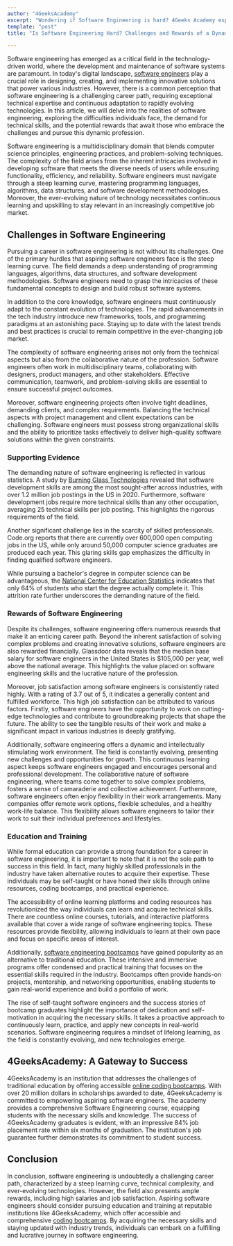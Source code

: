 ```yaml
---
author: "4GeeksAcademy"
excerpt: "Wondering if Software Engineering is hard? 4Geeks Academy explores the challenges and rewards of this dynamic, rewarding career path in tech."
template: "post"
title: "Is Software Engineering Hard? Challenges and Rewards of a Dynamic Career Path"

---
```


Software engineering has emerged as a critical field in the technology-driven world, where the development and maintenance of software systems are paramount. In today's digital landscape, [software engineers](https://4geeksacademy.com/us/full-stack-developer/full-stack-developer) play a crucial role in designing, creating, and implementing innovative solutions that power various industries. However, there is a common perception that software engineering is a challenging career path, requiring exceptional technical expertise and continuous adaptation to rapidly evolving technologies. In this article, we will delve into the realities of software engineering, exploring the difficulties individuals face, the demand for technical skills, and the potential rewards that await those who embrace the challenges and pursue this dynamic profession.

Software engineering is a multidisciplinary domain that blends computer science principles, engineering practices, and problem-solving techniques. The complexity of the field arises from the inherent intricacies involved in developing software that meets the diverse needs of users while ensuring functionality, efficiency, and reliability. Software engineers must navigate through a steep learning curve, mastering programming languages, algorithms, data structures, and software development methodologies. Moreover, the ever-evolving nature of technology necessitates continuous learning and upskilling to stay relevant in an increasingly competitive job market.

## Challenges in Software Engineering 

Pursuing a career in software engineering is not without its challenges. One of the primary hurdles that aspiring software engineers face is the steep learning curve. The field demands a deep understanding of programming languages, algorithms, data structures, and software development methodologies. Software engineers need to grasp the intricacies of these fundamental concepts to design and build robust software systems.

In addition to the core knowledge, software engineers must continuously adapt to the constant evolution of technologies. The rapid advancements in the tech industry introduce new frameworks, tools, and programming paradigms at an astonishing pace. Staying up to date with the latest trends and best practices is crucial to remain competitive in the ever-changing job market.

The complexity of software engineering arises not only from the technical aspects but also from the collaborative nature of the profession. Software engineers often work in multidisciplinary teams, collaborating with designers, product managers, and other stakeholders. Effective communication, teamwork, and problem-solving skills are essential to ensure successful project outcomes.

Moreover, software engineering projects often involve tight deadlines, demanding clients, and complex requirements. Balancing the technical aspects with project management and client expectations can be challenging. Software engineers must possess strong organizational skills and the ability to prioritize tasks effectively to deliver high-quality software solutions within the given constraints.

### Supporting Evidence
 
The demanding nature of software engineering is reflected in various statistics. A study by [Burning Glass Technologies](https://lightcast.io/) revealed that software development skills are among the most sought-after across industries, with over 1.2 million job postings in the US in 2020. Furthermore, software development jobs require more technical skills than any other occupation, averaging 25 technical skills per job posting. This highlights the rigorous requirements of the field.

Another significant challenge lies in the scarcity of skilled professionals. Code.org reports that there are currently over 600,000 open computing jobs in the US, while only around 50,000 computer science graduates are produced each year. This glaring skills gap emphasizes the difficulty in finding qualified software engineers.

While pursuing a bachelor's degree in computer science can be advantageous, the [National Center for Education Statistics](https://nces.ed.gov/) indicates that only 64% of students who start the degree actually complete it. This attrition rate further underscores the demanding nature of the field.

### Rewards of Software Engineering
 
Despite its challenges, software engineering offers numerous rewards that make it an enticing career path. Beyond the inherent satisfaction of solving complex problems and creating innovative solutions, software engineers are also rewarded financially. Glassdoor data reveals that the median base salary for software engineers in the United States is $105,000 per year, well above the national average. This highlights the value placed on software engineering skills and the lucrative nature of the profession.

Moreover, job satisfaction among software engineers is consistently rated highly. With a rating of 3.7 out of 5, it indicates a generally content and fulfilled workforce. This high job satisfaction can be attributed to various factors. Firstly, software engineers have the opportunity to work on cutting-edge technologies and contribute to groundbreaking projects that shape the future. The ability to see the tangible results of their work and make a significant impact in various industries is deeply gratifying.

Additionally, software engineering offers a dynamic and intellectually stimulating work environment. The field is constantly evolving, presenting new challenges and opportunities for growth. This continuous learning aspect keeps software engineers engaged and encourages personal and professional development. The collaborative nature of software engineering, where teams come together to solve complex problems, fosters a sense of camaraderie and collective achievement.
Furthermore, software engineers often enjoy flexibility in their work arrangements. Many companies offer remote work options, flexible schedules, and a healthy work-life balance. This flexibility allows software engineers to tailor their work to suit their individual preferences and lifestyles.

### Education and Training 

While formal education can provide a strong foundation for a career in software engineering, it is important to note that it is not the sole path to success in this field. In fact, many highly skilled professionals in the industry have taken alternative routes to acquire their expertise. These individuals may be self-taught or have honed their skills through online resources, coding bootcamps, and practical experience.

The accessibility of online learning platforms and coding resources has revolutionized the way individuals can learn and acquire technical skills. There are countless online courses, tutorials, and interactive platforms available that cover a wide range of software engineering topics. These resources provide flexibility, allowing individuals to learn at their own pace and focus on specific areas of interest.

Additionally, [software engineering bootcamps](https://4geeksacademy.com/us/coding-bootcamps/software-engineer-bootcamp) have gained popularity as an alternative to traditional education. These intensive and immersive programs offer condensed and practical training that focuses on the essential skills required in the industry. Bootcamps often provide hands-on projects, mentorship, and networking opportunities, enabling students to gain real-world experience and build a portfolio of work.

The rise of self-taught software engineers and the success stories of bootcamp graduates highlight the importance of dedication and self-motivation in acquiring the necessary skills. It takes a proactive approach to continuously learn, practice, and apply new concepts in real-world scenarios. Software engineering requires a mindset of lifelong learning, as the field is constantly evolving, and new technologies emerge.

## 4GeeksAcademy: A Gateway to Success 

4GeeksAcademy is an institution that addresses the challenges of traditional education by offering accessible [online coding bootcamps](https://4geeksacademy.com/us/coding-campus/online-coding-bootcamp). With over 20 million dollars in scholarships awarded to date, 4GeeksAcademy is committed to empowering aspiring software engineers. The academy provides a comprehensive Software Engineering course, equipping students with the necessary skills and knowledge. The success of 4GeeksAcademy graduates is evident, with an impressive 84% job placement rate within six months of graduation. The institution's job guarantee further demonstrates its commitment to student success.

## Conclusion 

In conclusion, software engineering is undoubtedly a challenging career path, characterized by a steep learning curve, technical complexity, and ever-evolving technologies. However, the field also presents ample rewards, including high salaries and job satisfaction. Aspiring software engineers should consider pursuing education and training at reputable institutions like 4GeeksAcademy, which offer accessible and comprehensive [coding bootcamps](https://4geeksacademy.com/). By acquiring the necessary skills and staying updated with industry trends, individuals can embark on a fulfilling and lucrative journey in software engineering.
